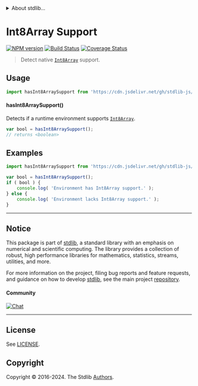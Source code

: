 <!--

@license Apache-2.0

Copyright (c) 2018 The Stdlib Authors.

Licensed under the Apache License, Version 2.0 (the "License");
you may not use this file except in compliance with the License.
You may obtain a copy of the License at

   http://www.apache.org/licenses/LICENSE-2.0

Unless required by applicable law or agreed to in writing, software
distributed under the License is distributed on an "AS IS" BASIS,
WITHOUT WARRANTIES OR CONDITIONS OF ANY KIND, either express or implied.
See the License for the specific language governing permissions and
limitations under the License.

-->


<details>
  <summary>
    About stdlib...
  </summary>
  <p>We believe in a future in which the web is a preferred environment for numerical computation. To help realize this future, we've built stdlib. stdlib is a standard library, with an emphasis on numerical and scientific computation, written in JavaScript (and C) for execution in browsers and in Node.js.</p>
  <p>The library is fully decomposable, being architected in such a way that you can swap out and mix and match APIs and functionality to cater to your exact preferences and use cases.</p>
  <p>When you use stdlib, you can be absolutely certain that you are using the most thorough, rigorous, well-written, studied, documented, tested, measured, and high-quality code out there.</p>
  <p>To join us in bringing numerical computing to the web, get started by checking us out on <a href="https://github.com/stdlib-js/stdlib">GitHub</a>, and please consider <a href="https://opencollective.com/stdlib">financially supporting stdlib</a>. We greatly appreciate your continued support!</p>
</details>

# Int8Array Support

[![NPM version][npm-image]][npm-url] [![Build Status][test-image]][test-url] [![Coverage Status][coverage-image]][coverage-url] <!-- [![dependencies][dependencies-image]][dependencies-url] -->

> Detect native [`Int8Array`][mdn-int8array] support.



<section class="usage">

## Usage

```javascript
import hasInt8ArraySupport from 'https://cdn.jsdelivr.net/gh/stdlib-js/assert-has-int8array-support@v0.2.2-deno/mod.js';
```

#### hasInt8ArraySupport()

Detects if a runtime environment supports [`Int8Array`][mdn-int8array].

```javascript
var bool = hasInt8ArraySupport();
// returns <boolean>
```

</section>

<!-- /.usage -->

<section class="examples">

## Examples

<!-- eslint no-undef: "error" -->

```javascript
import hasInt8ArraySupport from 'https://cdn.jsdelivr.net/gh/stdlib-js/assert-has-int8array-support@v0.2.2-deno/mod.js';

var bool = hasInt8ArraySupport();
if ( bool ) {
    console.log( 'Environment has Int8Array support.' );
} else {
    console.log( 'Environment lacks Int8Array support.' );
}
```

</section>

<!-- /.examples -->



<!-- Section for related `stdlib` packages. Do not manually edit this section, as it is automatically populated. -->

<section class="related">

</section>

<!-- /.related -->

<!-- Section for all links. Make sure to keep an empty line after the `section` element and another before the `/section` close. -->


<section class="main-repo" >

* * *

## Notice

This package is part of [stdlib][stdlib], a standard library with an emphasis on numerical and scientific computing. The library provides a collection of robust, high performance libraries for mathematics, statistics, streams, utilities, and more.

For more information on the project, filing bug reports and feature requests, and guidance on how to develop [stdlib][stdlib], see the main project [repository][stdlib].

#### Community

[![Chat][chat-image]][chat-url]

---

## License

See [LICENSE][stdlib-license].


## Copyright

Copyright &copy; 2016-2024. The Stdlib [Authors][stdlib-authors].

</section>

<!-- /.stdlib -->

<!-- Section for all links. Make sure to keep an empty line after the `section` element and another before the `/section` close. -->

<section class="links">

[npm-image]: http://img.shields.io/npm/v/@stdlib/assert-has-int8array-support.svg
[npm-url]: https://npmjs.org/package/@stdlib/assert-has-int8array-support

[test-image]: https://github.com/stdlib-js/assert-has-int8array-support/actions/workflows/test.yml/badge.svg?branch=v0.2.2
[test-url]: https://github.com/stdlib-js/assert-has-int8array-support/actions/workflows/test.yml?query=branch:v0.2.2

[coverage-image]: https://img.shields.io/codecov/c/github/stdlib-js/assert-has-int8array-support/main.svg
[coverage-url]: https://codecov.io/github/stdlib-js/assert-has-int8array-support?branch=main

<!--

[dependencies-image]: https://img.shields.io/david/stdlib-js/assert-has-int8array-support.svg
[dependencies-url]: https://david-dm.org/stdlib-js/assert-has-int8array-support/main

-->

[chat-image]: https://img.shields.io/gitter/room/stdlib-js/stdlib.svg
[chat-url]: https://app.gitter.im/#/room/#stdlib-js_stdlib:gitter.im

[stdlib]: https://github.com/stdlib-js/stdlib

[stdlib-authors]: https://github.com/stdlib-js/stdlib/graphs/contributors

[cli-section]: https://github.com/stdlib-js/assert-has-int8array-support#cli
[cli-url]: https://github.com/stdlib-js/assert-has-int8array-support/tree/cli
[@stdlib/assert-has-int8array-support]: https://github.com/stdlib-js/assert-has-int8array-support/tree/main

[umd]: https://github.com/umdjs/umd
[es-module]: https://developer.mozilla.org/en-US/docs/Web/JavaScript/Guide/Modules

[deno-url]: https://github.com/stdlib-js/assert-has-int8array-support/tree/deno
[deno-readme]: https://github.com/stdlib-js/assert-has-int8array-support/blob/deno/README.md
[umd-url]: https://github.com/stdlib-js/assert-has-int8array-support/tree/umd
[umd-readme]: https://github.com/stdlib-js/assert-has-int8array-support/blob/umd/README.md
[esm-url]: https://github.com/stdlib-js/assert-has-int8array-support/tree/esm
[esm-readme]: https://github.com/stdlib-js/assert-has-int8array-support/blob/esm/README.md
[branches-url]: https://github.com/stdlib-js/assert-has-int8array-support/blob/main/branches.md

[stdlib-license]: https://raw.githubusercontent.com/stdlib-js/assert-has-int8array-support/main/LICENSE

[mdn-int8array]: https://developer.mozilla.org/en-US/docs/Web/JavaScript/Reference/Global_Objects/Int8Array

</section>

<!-- /.links -->
